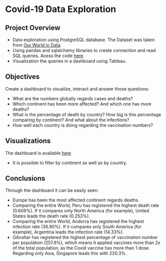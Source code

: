 # Covid-19 Data Exploration

## Project Overview
- Data exploration using PostgreSQL database. The Dataset was taken from [Our World in Data](https://ourworldindata.org/covid-deaths).
- Using pandas and sqlalchemy libraries to create connection and read SQL queries. Acess the code [here](https://github.com/ThiPauli/Covid_19_Exploration/blob/main/covid.ipynb).
- Visualization the queries in a dashboard using Tableau.

## Objectives
Create a dashboard to visualize, interact and answer those questions:
* What are the numbers globally regards cases and deaths?
* Which continent has been more affected? And which one has more deaths?
* What is the percentage of death by country? How big is this percentage comparing by continent? And what about the infections?
* How well each country is doing regarding the vaccination numbers?

## Visualizations
The dashboard is available [here](https://public.tableau.com/app/profile/thiago.pauli/viz/COVID-19Dashboard_16425313314180/Dashboard1)
* It is possible to filter by continent as well as by country.

## Conclusions
Through the dashboard it can be easily seen:
* Europe has been the most affected continent regards deaths.
* Comparing the entire World, Peru has registered the highest death rate (0.609%). If it compares only North America (for example), United States leads the death rate (0.253%).
* Comparing the entire World, Andorra has registered the highest infection rate (36.90%). If it compares only South America (for example), Argentina leads the infection rate (14.33%).
* Gibraltar has registered the highest percentage of vaccination number per population (257.6%), which means it applied vaccines more than 2x of the total population, as the Covid vaccine has more than 1 dose. Regarding only Asia, Singapore leads this with 220.3%.
